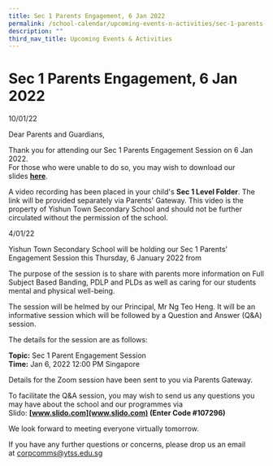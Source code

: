 ```yaml
---
title: Sec 1 Parents Engagement, 6 Jan 2022
permalink: /school-calendar/upcoming-events-n-activities/sec-1-parents-engagement-6-jan-2022/
description: ""
third_nav_title: Upcoming Events & Activities
---
```

# **Sec 1 Parents Engagement, 6 Jan 2022**

10/01/22

Dear Parents and Guardians,  
  
Thank you for attending our Sec 1 Parents Engagement Session on 6 Jan 2022.  
For those who were unable to do so, you may wish to download our slides [**here**](https://yishuntownsec.moe.edu.sg/qql/slot/u625/Sec%201%20Parents%20Engagement%20Session%206%20Jan%202022.pdf).  
  
A video recording has been placed in your child's **Sec 1 Level Folder**. The link will be provided separately via Parents' Gateway. This video is the property of Yishun Town Secondary School and should not be further circulated without the permission of the school.  
  
[](mailto:corpcomms@ytss.edu.sg)

4/01/22

Yishun Town Secondary School will be holding our Sec 1 Parents’ Engagement Session this Thursday, 6 January 2022 from

The purpose of the session is to share with parents more information on Full Subject Based Banding, PDLP and PLDs as well as caring for our students mental and physical well-being.

The session will be helmed by our Principal, Mr Ng Teo Heng. It will be an informative session which will be followed by a Question and Answer (Q&A) session.

The details for the session are as follows:

**Topic:** Sec 1 Parent Engagement Session  
**Time:** Jan 6, 2022 12:00 PM Singapore

Details for the Zoom session have been sent to you via Parents Gateway.

To facilitate the Q&A session, you may wish to send us any questions you may have about the school and our programmes via Slido: **[www.slido.com](www.slido.com) (Enter Code #107296)**

We look forward to meeting everyone virtually tomorrow.

If you have any further questions or concerns, please drop us an email at [corpcomms@ytss.edu.sg](mailto:corpcomms@ytss.edu.sg)